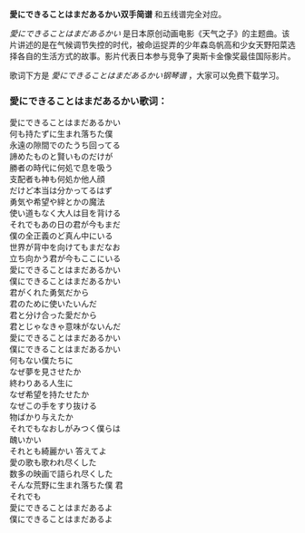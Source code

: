 

**愛にできることはまだあるかい双手简谱** 和五线谱完全对应。

_愛にできることはまだあるかい_
是日本原创动画电影《天气之子》的主题曲。该片讲述的是在气候调节失控的时代，被命运捉弄的少年森岛帆高和少女天野阳菜选择各自的生活方式的故事。影片代表日本参与竞争了奥斯卡金像奖最佳国际影片。

歌词下方是 _愛にできることはまだあるかい钢琴谱_ ，大家可以免费下载学习。

### 愛にできることはまだあるかい歌词：

愛にできることはまだあるかい  
何も持たずに生まれ落ちた僕  
永遠の隙間でのたうち回ってる  
諦めたものと賢いものだけが  
勝者の時代に何処で息を吸う  
支配者も神も何処か他人顔  
だけど本当は分かってるはず  
勇気や希望や絆とかの魔法  
使い道もなく大人は目を背ける  
それでもあの日の君が今もまだ  
僕の全正義のど真ん中にいる  
世界が背中を向けてもまだなお  
立ち向かう君が今もここにいる  
愛にできることはまだあるかい  
僕にできることはまだあるかい  
君がくれた勇気だから  
君のために使いたいんだ  
君と分け合った愛だから  
君とじゃなきゃ意味がないんだ  
愛にできることはまだあるかい  
僕にできることはまだあるかい  
何もない僕たちに  
なぜ夢を見させたか  
終わりある人生に  
なぜ希望を持たせたか  
なぜこの手をすり抜ける  
物ばかり与えたか  
それでもなおしがみつく僕らは  
醜いかい  
それとも綺麗かい 答えてよ  
愛の歌も歌われ尽くした  
数多の映画で語られ尽くした  
そんな荒野に生まれ落ちた僕 君  
それでも  
愛にできることはまだあるよ  
僕にできることはまだあるよ

